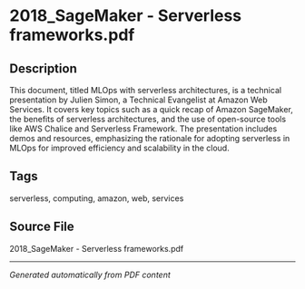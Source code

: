 # 2018_SageMaker - Serverless frameworks.pdf

## Description
This document, titled MLOps with serverless architectures, is a technical presentation by Julien Simon, a Technical Evangelist at Amazon Web Services. It covers key topics such as a quick recap of Amazon SageMaker, the benefits of serverless architectures, and the use of open-source tools like AWS Chalice and Serverless Framework. The presentation includes demos and resources, emphasizing the rationale for adopting serverless in MLOps for improved efficiency and scalability in the cloud.
## Tags
serverless, computing, amazon, web, services

## Source File
2018_SageMaker - Serverless frameworks.pdf

---
*Generated automatically from PDF content*
